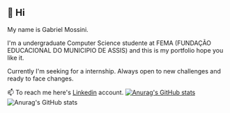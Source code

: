## 👋 Hi 
My name is Gabriel Mossini.

 I'm a undergraduate Computer Science studente at FEMA (FUNDAÇÃO EDUCACIONAL DO MUNICIPIO DE ASSIS) and this is my portfolio hope you like it. 

 Currently I'm seeking for a internship. Always open to new challenges and ready to face changes.

📫 To reach me here's [Linkedin](https://www.linkedin.com/in/gabrielmossini/) account.
[![Anurag's GitHub stats](https://github-readme-stats.vercel.app/api?username=gamossini)](https://github.com/gamossini/github-readme-stats) 
![Anurag's GitHub stats](https://github-readme-stats.vercel.app/api?username=anuraghazra&show_icons=true&theme=radical)
